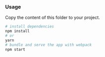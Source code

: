 ### Usage

Copy the content of this folder to your project. 

```bash
# install dependencies
npm install
# or
yarn
# bundle and serve the app with webpack
npm start
```
